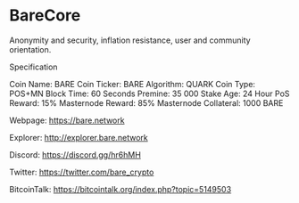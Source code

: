 # BareCore
Anonymity and security, inflation resistance, user and community orientation.  

Specification

Coin Name: BARE
Coin Ticker: BARE
Algorithm: QUARK
Coin Type: POS+MN
Block Time: 60 Seconds
Premine: 35 000
Stake Age: 24 Hour
PoS Reward: 15% 
Masternode Reward: 85%
Masternode Collateral: 1000 BARE

Webpage: https://bare.network

Explorer: http://explorer.bare.network

Discord: https://discord.gg/hr6hMH

Twitter: https://twitter.com/bare_crypto

BitcoinTalk: https://bitcointalk.org/index.php?topic=5149503
